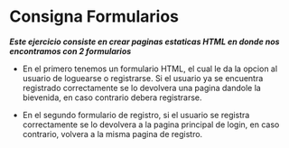 # Consigna Formularios
***Este ejercicio consiste en crear paginas estaticas HTML en donde nos encontramos con 2 formularios***

- En el primero tenemos un formulario HTML, el cual le da la opcion al usuario de loguearse o registrarse. Si el usuario ya se encuentra registrado correctamente se lo devolvera una pagina dandole la bievenida, en caso contrario debera registrarse.

- En el segundo formulario de registro, si el usuario se registra correctamente se lo devolvera a la pagina principal de login, en caso contrario, volvera a la misma pagina de registro.

